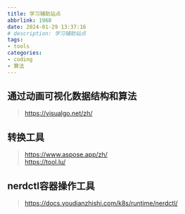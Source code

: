 ```yaml
---
title: 学习辅助站点
abbrlink: 1968
date: 2024-01-29 13:37:16
# description: 学习辅助站点
tags: 
- tools
categories: 
- coding
- 算法
---
```


## 通过动画可视化数据结构和算法  
>https://visualgo.net/zh/  

<!--more-->
 
## 转换工具  
>https://www.aspose.app/zh/  
>https://tool.lu/  
## nerdctl容器操作工具  
>https://docs.youdianzhishi.com/k8s/runtime/nerdctl/  